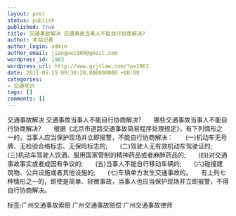```yaml
---
layout: post
status: publish
published: true
title: 交通事故解决 交通事故当事人不能自行协商解决?
author: 本站记者
author_login: admin
author_email: jiangwei909@gmail.com
wordpress_id: 1963
wordpress_url: http://www.gzjtlaw.com/?p=1963
date: 2011-05-29 09:30:28.000000000 +08:00
categories:
- 交通常识
tags: []
comments: []
---
```

交通事故解决 交通事故当事人不能自行协商解决?　　哪些交通事故当事人不能自行协商解决?　　根据《北京市道路交通事故简易程序处理规定》，有下列情形之一的，当事人应当保护现场并立即报警，不能自行协商解决：　　(一)机动车无号牌、无检验合格标志、无保险标志的;　　(二)驾驶人无有效机动车驾驶证的;　　(三)机动车驾驶人饮酒、服用国家管制的精神药品或者麻醉药品的;　　(四)对交通事故事实或者成因有争议的;　　(五)当事人不能自行移动车辆的;　　(六)碰撞建筑物、公共设施或者其他设施的;　　(七)车辆单方发生交通事故的。　　有上列七种情形之一的，即使是简单、轻微事故，当事人也应当保护现场并立即报警，不得自行协商解决。标签:广州交通事故索赔 广州交通事故赔偿 广州交通事故律师
